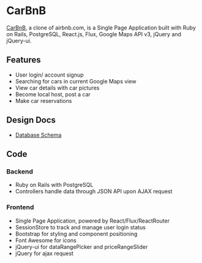 # CarBnB

[CarBnB][amzn], a clone of airbnb.com, is a Single Page Application built with Ruby on Rails,
PostgreSQL, React.js, Flux, Google Maps API v3, jQuery and jQuery-ui.

[amzn]: https://www.trekit.co

## Features
<!-- This is a Markdown checklist. Use it to keep track of your progress! -->
- User login/ account signup
- Searching for cars in current Google Maps view
- View car details with car pictures
- Become local host, post a car
- Make car reservations

## Design Docs

- [Database Schema][schema]

[schema]: ./docs/schema.md

## Code

### Backend
- Ruby on Rails with PostgreSQL
- Controllers handle data through JSON API upon AJAX request

### Frontend
- Single Page Application, powered by React/Flux/ReactRouter
- SessionStore to track and manage user login status
- Bootstrap for styling and component positioning
- Font Awesome for icons
- jQuery-ui for dataRangePicker and priceRangeSlider
- jQuery for ajax request
